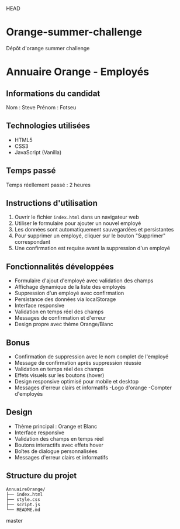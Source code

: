  HEAD
# Orange-summer-challenge
Dépôt d'orange  summer challenge

# Annuaire Orange - Employés

## Informations du candidat
Nom : Steve 
Prénom : Fotseu

## Technologies utilisées

- HTML5
- CSS3
- JavaScript (Vanilla)

## Temps passé
Temps réellement passé : 2 heures

## Instructions d'utilisation

1. Ouvrir le fichier `index.html` dans un navigateur web
2. Utiliser le formulaire pour ajouter un nouvel employé
3. Les données sont automatiquement sauvegardées et persistantes
4. Pour supprimer un employé, cliquer sur le bouton "Supprimer" correspondant
5. Une confirmation est requise avant la suppression d'un employé

## Fonctionnalités développées

- Formulaire d'ajout d'employé avec validation des champs
- Affichage dynamique de la liste des employés
- Suppression d'un employé avec confirmation
- Persistance des données via localStorage
- Interface responsive
- Validation en temps réel des champs
- Messages de confirmation et d'erreur
- Design propre avec thème Orange/Blanc

## Bonus

- Confirmation de suppression avec le nom complet de l'employé
- Message de confirmation après suppression réussie
- Validation en temps réel des champs
- Effets visuels sur les boutons (hover)
- Design responsive optimisé pour mobile et desktop
- Messages d'erreur clairs et informatifs
-Logo d'orange
-Compter d'employés

## Design

- Thème principal : Orange et Blanc
- Interface responsive
- Validation des champs en temps réel
- Boutons interactifs avec effets hover
- Boîtes de dialogue personnalisées
- Messages d'erreur clairs et informatifs

## Structure du projet

```
AnnuaireOrange/
├── index.html
├── style.css
├── script.js
└── README.md
```
 master
